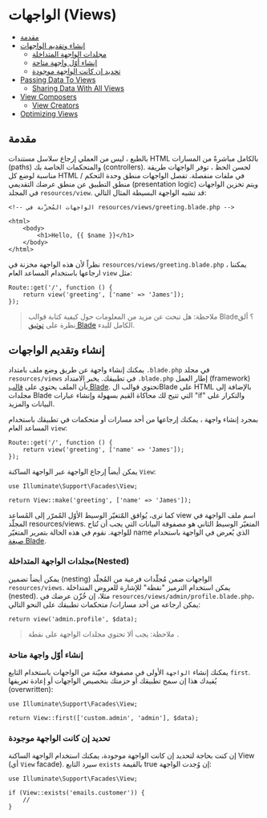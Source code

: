 # الواجهات (Views)

- [مقدمة](#introduction)
- [إنشاء وتقديم الواجهات](#creating-and-rendering-views)
    - [مجلدات الواجهة المتداخلة](#nested-view-directories)
    - [إنشاء أوّل واجهة متاحة](#creating-the-first-available-view)
    - [تحديد إن كانت الواجهة موجودة](#determining-if-a-view-exists)
- [Passing Data To Views](#passing-data-to-views)
    - [Sharing Data With All Views](#sharing-data-with-all-views)
- [View Composers](#view-composers)
    - [View Creators](#view-creators)
- [Optimizing Views](#optimizing-views)

<a name="introduction"></a>
## مقدمة

بالطبع ، ليس من العملي إرجاع سلاسل مستندات HTML بالكامل مباشرةً من المسارات (paths) والمتحكمات الخاصة بك (controllers). لحسن الحظ ، توفر الواجهات طريقة مناسبة لوضع كل HTML في ملفات منفصلة. تفصل الواجهات منطق وحدة التحكم / منطق التطبيق عن منطق عرضك التقديمي  (presentation logic) ويتم تخزين الواجهات في المجلد `resources/view`. قد تشبه الواجهة البسيطة المثال التالي:

```blade
<!-- الواجهات المُخزّنة في resources/views/greeting.blade.php -->

<html>
    <body>
        <h1>Hello, {{ $name }}</h1>
    </body>
</html>
```
نظراً لأن هذه الواجهة مخزنة في `resources/views/greeting.blade.php` ، يمكننا ارجاعها باستخدام المساعد العام `view` مثل:

    Route::get('/', function () {
        return view('greeting', ['name' => 'James']);
    });


> ملاحظة: هل تبحث عن مزيد من المعلومات حول كيفية كتابة قوالب Blade؟ ألق نظرة على [توثيق Blade](/docs/{{version}}/blade) الكامل للبدء.

<a name="creating-and-rendering-views"></a>

## إنشاء وتقديم الواجهات
يمكنك إنشاء واجهة عن طريق وضع ملف بامتداد `.blade.php` في مجلد `resources/views` في تطبيقك. يخبر الامتداد `.blade.php` إطار العمل (framework) بأن الملف يحتوي على [قالب Blade](/docs/{{version}}/blade). تحتوي قوالب الBlade على HTML بالإضافة إلى مجلدات  Blade التي تتيح لك محاكاة القيم بسهولة وإنشاء عبارات "if" والتكرار على البيانات والمزيد.

بمجرد إنشاء واجهة ، يمكنك إرجاعها من أحد مسارات أو متحكمات في تطبيقك باستخدام  المساعد العام `view`:

    Route::get('/', function () {
        return view('greeting', ['name' => 'James']);
    });

يمكن أيضاً إرجاع الواجهة عبر الواجهة الساكنة `View`:

    use Illuminate\Support\Facades\View;

    return View::make('greeting', ['name' => 'James']);

كما ترى، يُوافق المّتغيّر الوسيط الأوّل المُمرّر إلى المُساعد view اسم ملف الواجهة في المجلّد resources/views. المتغيّر الوسيط الثاني هو مصفوفة البيانات التي يجب أن تُتاح للواجهة. نقوم في هذه الحالة بتمرير المتغيّر name الذي يُعرض في الواجهة باستخدام [صيغة Blade](/docs/{{version}}/blade). 

<a name="nested-view-directories"></a>

### مجلدات الواجهة المتداخلة(Nested)
يمكن أيضاً تضمين (nesting) الواجهات ضمن مُجلّدات فرعية من المُجلّد `resources/views`. يمكن استخدام الترميز "نقطة" للإشارة للعروض المتداخلة (nested). مثلا، إن خُزّن عرضك في `resources/views/admin/profile.blade.php`، يمكن ارجاعه من أحد مسارات/ متحكمات تطبيقك على النحو التالي:

    return view('admin.profile', $data);

> ملاحظة: يجب ألا تحتوي مجلدات الواجهة على نقطة `.`

<a name="creating-the-first-available-view"></a>

### إنشاء أوّل واجهة متاحة 

يمكنك إنشاء `الواجهة` الأولى في مصفوفة معيّنة من الواجهات باستخدام التابع `first`. يُفيدك هذا إن سمح تطبيقك أو حزمتك بتخصيص الواجهات أو إعادة تعريفها (overwritten):

    use Illuminate\Support\Facades\View;

    return View::first(['custom.admin', 'admin'], $data);

<a name="determining-if-a-view-exists"></a>

### تحديد إن كانت الواجهة موجودة

إن كنت بحاجة لتحديد إن كانت الواجهة موجودة، يمكنك استخدام الواجهة الساكنة View (أي `View` facade). سيرد التابع `exists` بالقيمة true إن وُجدت الواجهة:

    use Illuminate\Support\Facades\View;

    if (View::exists('emails.customer')) {
        //
    }





